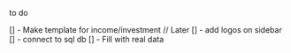 to do

[] - Make template for income/investment // Later
[] - add logos on sidebar
[] - connect to sql db
[] - Fill with real data
